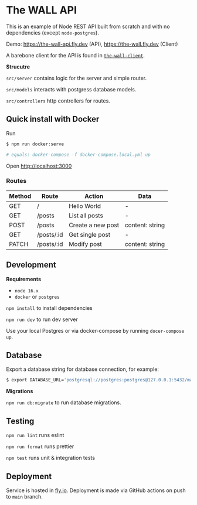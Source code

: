 # The WALL API

This is an example of Node REST API built from scratch and with no dependencies (except `node-postgres`).

Demo: https://the-wall-api.fly.dev (API), https://the-wall.fly.dev (Client)

A barebone client for the API is found in [`the-wall-client`](https://github.com/jmerilainen/the-wall-client).

**Strucutre**

`src/server` contains logic for the server and simple router.

`src/models` interacts with postgress database models.

`src/controllers` http controllers for routes.

## Quick install with Docker

Run

```sh
$ npm run docker:serve

# equals: docker-compose -f docker-compose.local.yml up
```

Open [http://localhost:3000](http://localhost:3000)

### Routes

| Method | Route      | Action            | Data            |
| ------ | ---------- | ----------------- | --------------- |
| GET    | /          | Hello World       | -               |
| GET    | /posts     | List all posts    | -               |
| POST   | /posts     | Create a new post | content: string |
| GET    | /posts/:id | Get single post   | -               |
| PATCH  | /posts/:id | Modify post       | content: string |

## Development

**Requirements**

- `node 16.x`
- `docker` or `postgres`

`npm install` to install dependencies

`npm run dev` to run dev server

Use your local Postgres or via docker-compose by running `docer-compose up`.

## Database

Export a database string for database connection, for example:

```sh
$ export DATABASE_URL='postgresql://postgres:postgres@127.0.0.1:5432/main'
```

**Migrations**

`npm run db:migrate` to run database migrations.

## Testing

`npm run lint` runs eslint

`npm run format` runs prettier

`npm test` runs unit & integration tests

## Deployment

Service is hosted in [fly.io](https://fly.io). Deployment is made via GitHub actions on push to `main` branch.
